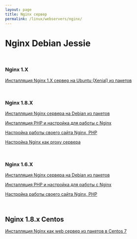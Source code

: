 ```yaml
---
layout: page
title: Nginx сервер
permalink: /linux/webservers/nginx/
---
```


# Nginx Debian Jessie

<br/>

### Nginx 1.X

[Инсталляция Nginx 1.X сервер на Ubuntu (Xenial) из пакетов](/linux/webservers/nginx/1.x/ubuntu/xenial/installation/)  


<br/>

### Nginx 1.8.X

[Инсталляция Nginx сервера на Debian из пакетов](/linux/webservers/nginx/1.8/debian/jessie/installation/)  

[Инсталляция PHP и настройка для работы с Nginx](/linux/webservers/nginx/1.8/debian/jessie/php/)  

[Настройка работы своего сайта Nginx, PHP](/linux/webservers/nginx/1.8/debian/jessie/mysite/)  

[Настройка Nginx как proxy сервера](/linux/webservers/nginx/1.8/debian/jessie/proxy/)  



<br/>

### Nginx 1.6.X

[Инсталляция Nginx сервера на Debian из пакетов](/linux/webservers/nginx/1.6/debian/jessie/installation/)  

[Инсталляция PHP и настройка для работы с Nginx](/linux/webservers/nginx/1.6/debian/jessie/php/)  

[Настройка работы своего сайта Nginx, PHP](/linux/webservers/nginx/1.6/debian/jessie/mysite/)  


<br/>

## Nginx 1.8.x Centos


[Инсталляция Nginx как web сервер из пакетов в Centos 7](/linux/webservers/nginx/1.8/centos/7/webserver/)
